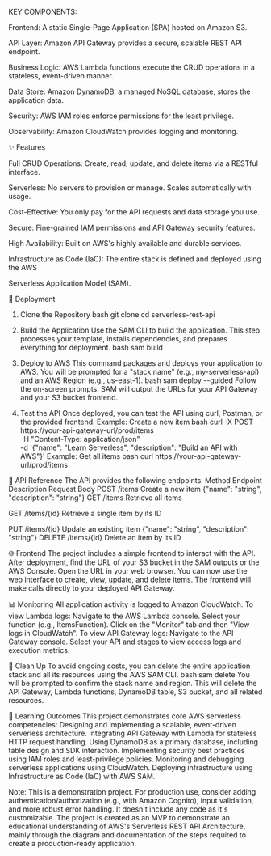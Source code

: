 KEY COMPONENTS:

Frontend: A static Single-Page Application (SPA) hosted on Amazon S3.

API Layer: Amazon API Gateway provides a secure, scalable REST API endpoint.

Business Logic: AWS Lambda functions execute the CRUD operations in a stateless, event-driven manner.

Data Store: Amazon DynamoDB, a managed NoSQL database, stores the application data.

Security: AWS IAM roles enforce permissions for the least privilege.

Observability: Amazon CloudWatch provides logging and monitoring.

✨ Features

Full CRUD Operations: Create, read, update, and delete items via a RESTful interface.

Serverless: No servers to provision or manage. Scales automatically with usage.

Cost-Effective: You only pay for the API requests and data storage you use.

Secure: Fine-grained IAM permissions and API Gateway security features.

High Availability: Built on AWS's highly available and durable services.

Infrastructure as Code (IaC): The entire stack is defined and deployed using the AWS 

Serverless Application Model (SAM).

🚀 Deployment

1. Clone the Repository
bash
git clone <your-repo-url>
cd serverless-rest-api

3. Build the Application
Use the SAM CLI to build the application. This step processes your template, installs dependencies, and prepares everything for deployment.
bash
sam build

4. Deploy to AWS
This command packages and deploys your application to AWS. You will be prompted for a "stack name" (e.g., my-serverless-api) and an AWS Region (e.g., us-east-1).
bash
sam deploy --guided
Follow the on-screen prompts. SAM will output the URLs for your API Gateway and your S3 bucket frontend.

6. Test the API
Once deployed, you can test the API using curl, Postman, or the provided frontend.
Example: Create a new item
bash
curl -X POST https://your-api-gateway-url/prod/items \
  -H "Content-Type: application/json" \
  -d '{"name": "Learn Serverless", "description": "Build an API with AWS"}'
Example: Get all items
bash
curl https://your-api-gateway-url/prod/items

📖 API Reference
The API provides the following endpoints:
Method
Endpoint
Description
Request Body
POST
/items
Create a new item
{"name": "string", "description": "string"}
GET
/items
Retrieve all items

GET
/items/{id}
Retrieve a single item by its ID

PUT
/items/{id}
Update an existing item
{"name": "string", "description": "string"}
DELETE
/items/{id}
Delete an item by its ID


🌐 Frontend
The project includes a simple frontend to interact with the API.
After deployment, find the URL of your S3 bucket in the SAM outputs or the AWS Console.
Open the URL in your web browser.
You can now use the web interface to create, view, update, and delete items. The frontend will make calls directly to your deployed API Gateway.

📊 Monitoring
All application activity is logged to Amazon CloudWatch.
To view Lambda logs:
Navigate to the AWS Lambda console.
Select your function (e.g., ItemsFunction).
Click on the "Monitor" tab and then "View logs in CloudWatch".
To view API Gateway logs:
Navigate to the API Gateway console.
Select your API and stages to view access logs and execution metrics.


🧹 Clean Up
To avoid ongoing costs, you can delete the entire application stack and all its resources using the AWS SAM CLI.
bash
sam delete
You will be prompted to confirm the stack name and region. This will delete the API Gateway, Lambda functions, DynamoDB table, S3 bucket, and all related resources.

🎯 Learning Outcomes
This project demonstrates core AWS serverless competencies:
Designing and implementing a scalable, event-driven serverless architecture.
Integrating API Gateway with Lambda for stateless HTTP request handling.
Using DynamoDB as a primary database, including table design and SDK interaction.
Implementing security best practices using IAM roles and least-privilege policies.
Monitoring and debugging serverless applications using CloudWatch.
Deploying infrastructure using Infrastructure as Code (IaC) with AWS SAM.

Note: This is a demonstration project. For production use, consider adding authentication/authorization (e.g., with Amazon Cognito), input validation, and more robust error handling. It doesn't include any code as it's customizable. The project is created as an MVP to demonstrate an educational understanding of AWS's Serverless REST API Architecture, mainly through the diagram and documentation of the steps required to create a production-ready application.



